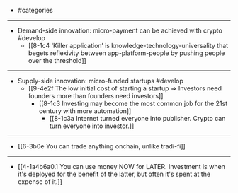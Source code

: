 - #categories
---
- Demand-side innovation: micro-payment can be achieved with crypto #develop
  - [[8-1c4 ‘Killer application’ is knowledge-technology-universality that begets reflexivity between app-platform-people by pushing people over the threshold]]
---
- Supply-side innovation: micro-funded startups #develop
  - [[9-4e2f The low initial cost of starting a startup ⇒ Investors need founders more than founders need investors]]
    - [[8-1c3 Investing may become the most common job for the 21st century with more automation]]
      - [[8-1c3a Internet turned everyone into publisher. Crypto can turn everyone into investor.]]
---
- [[6-3b0e You can trade anything onchain, unlike tradi-fi]]
---
- [[4-1a4b6a0.1 You can use money NOW for LATER. Investment is when it's deployed for the benefit of the latter, but often it's spent at the expense of it.]]
